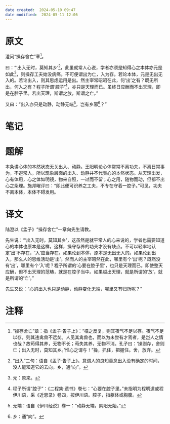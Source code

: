 ```yaml
---
date created:  2024-05-10 09:47
date modified:  2024-05-11 12:06
---
```

# 原文
澄问“操存舍亡”章[^1]。

曰：“‘出入无时，莫知其乡’[^2]，此虽就常人心说，学者亦须是知得心之本体亦元是如此[^3]，则操存工夫始没病痛。不可便谓出为亡，入为存。若论本体，元是无出无入的。若论出入，则其思虑运用是出。然主宰常昭昭在此，何‘出’之有？既无所出，何入之有？程子所谓‘腔子’[^4]，亦只是天理而已。虽终日应酬而不出天理，即是在腔子里。若出天理，斯谓之放，斯谓之亡。”

又曰：“出入亦只是动静，动静无端[^5]，岂有乡邪[^6]？”
# 笔记

# 题解
本条讲心体的本然状态无关出入、动静。王阳明论心体常常不离功夫，不离日常事为，不避常人，所以现象层面的出入、动静并不代表心的本然状态。从天理出发，心有体用，心之体如明镜，物来自照，一过而不留；心之用，随物而动，但都不出心之条理。施邦曜评曰：“即此便可识养之工夫，不专在守着一腔子。”可见，功夫不离本体，本体不碍发用。
# 译文
陆澄以《孟子》“操存舍亡”一章向先生请教。

先生说：“‘出入无时，莫知其乡’，这虽然是就平常人的心来说的，学者也需要知道心的本体也原本是这样，这样，操守存养的功夫才没有缺点。不可以轻率地认定‘出’不存在，‘入’应当存在。如果论到本体，原本是无出无入的。如果论到出入，那么人的思维活动是‘出’。然而人的主宰昭然在此，哪里有个‘出’呢？既然没有‘出’，哪里有个‘入’呢？程子所谓的‘心要在腔子里’，也只是天理而已。即使整天应酬，但不出天理的范畴，就是在腔子当中。如果越出天理，就是所谓的‘放’，就是所谓的‘亡’。”

先生又说：“心的出入也只是动静，动静变化无端，哪里又有归所呢？”
# 注释

[^1]: “操存舍亡”章：指《孟子·告子上》：“梏之反复，则其夜气不足以存。夜气不足以存，则其违禽兽不远矣。人见其禽兽也，而以为未尝有才焉者，是岂人之情也哉？故苟得其养，无物不长；苟失其养，无物不消。孔子曰：‘操则存，舍则亡；出入无时，莫知其乡。’惟心之谓与！”操，抓住，把握住。舍，放弃。
[^2]: “出入”二句：语自《孟子·告子上》。意谓人的良知善念出入没有确定的时间，没人能知道它的去向。乡，通“向”。
[^3]: 元：原来。
[^4]: 程子所谓“腔子”：《二程集·遗书》卷七：“心要在腔子里。”未指明为程明道或程伊川语，采《近思录》卷四，按伊川语。腔子，指躯体或胸腹。
[^5]: 无端：语自《伊川经说》卷一：“动静无端，阴阳无始。”
[^6]: 乡：通“向”。